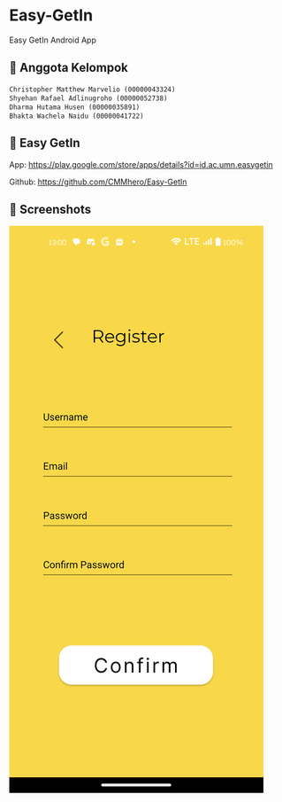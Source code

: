 # Easy-GetIn
Easy GetIn Android App

## 👥 Anggota Kelompok
```
Christopher Matthew Marvelio (00000043324)
Shyehan Rafael Adlinugroho (00000052738)
Dharma Hutama Husen (00000035891)
Bhakta Wachela Naidu (00000041722)
```

## 🚗 Easy GetIn
App: <https://play.google.com/store/apps/details?id=id.ac.umn.easygetin>

Github: <https://github.com/CMMhero/Easy-GetIn>

## 📸 Screenshots
![Register Page](./screenshots/Register.png)
